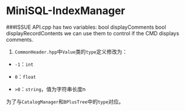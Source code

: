 # MiniSQL-IndexManager

###ISSUE
API.cpp has two variables:
bool displayComments
bool displayRecordContents
we can use them to control if the CMD displays comments.

1. `CommonHeader.hpp`中`Value`类的`type`定义修改为：

  - `-1`：`int`

  - `0`：`float`

  - `>0`：`string`，值为字符串长度n

  为了与`CatalogManager`和`BPlusTree`中的`type`对应。
  
